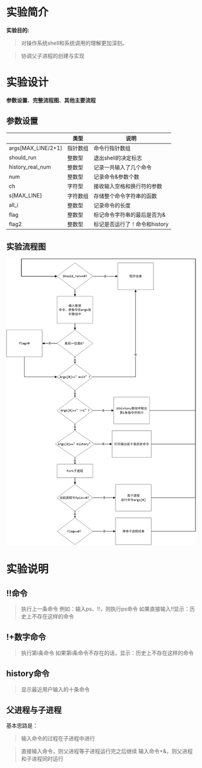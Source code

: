 # 实验简介

**实验目的:**

>对操作系统shell和系统调用的理解更加深刻。

>协调父子进程的创建与实现


# 实验设计

**参数设置**、**完整流程图**、**其他主要流程**

## 参数设置
|                |类型                        |说明
|----------------|-------------------------------|-----------------------------|
|args[MAX_LINE/2+1]|指针数组|命令行指针数组|
|should_run|整数型|退出shell的决定标志|
|history_real_num|整数型|记录一共输入了几个命令|
|num|整数型|记录命令&参数个数|
|ch|字符型|接收输入空格和换行符的参数|
|s[MAX_LINE]|字符数组|存储整个命令字符串的函数|
|all_i|整数型|记录命令的长度|
|flag|整数型|标记命令字符串的最后是否为&|
|flag2|整数型|标记是否运行了！命令和history|
## 实验流程图
![enter image description here](https://github.com/Kandy990125/operating-system-Lab2/blob/master/%E5%9B%BE%E7%89%871.png?raw=true)

# 实验说明
## !!命令
>执行上一条命令
>例如：输入ps、!!，则执行ps命令
>如果直接输入!!显示：历史上不存在这样的命令
## !+数字命令
>执行第i条命令
>如果第i条命令不存在的话，显示：历史上不存在这样的命令
## history命令
>显示最近用户输入的十条命令
## 父进程与子进程
基本思路是：
>输入命令的过程在子进程中进行

>直接输入命令，则父进程等子进程运行完之后继续
>输入命令+&，则父进程和子进程同时运行
